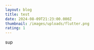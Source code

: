 ```yaml
---
layout: blog
title: test
date: 2024-08-09T21:23:00.000Z
thumbnail: /images/uploads/flutter.png
rating: 1
---
```

sup
